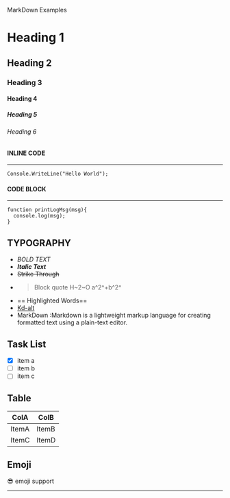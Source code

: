 MarkDown Examples

# Heading 1
## Heading 2
### Heading 3
#### Heading 4
##### Heading 5
###### Heading 6

#### INLINE CODE 
---

`Console.WriteLine("Hello World");`

#### CODE BLOCK
---

```
function printLogMsg(msg){
  console.log(msg);
}
```

TYPOGRAPHY
---

- *BOLD TEXT*
- ***Italic Text***
- ~~Strike Through~~
- > Block quote
H~2~O
a^2^+b^2^
- == Highlighted Words==
- [Kd-alt](https://github.com/Kd-alt/)
- MarkDown
  :Markdown is a lightweight markup language for creating formatted text using a plain-text editor.

Task List
---
- [x] item a
- [ ] item b
- [ ] item c

Table
---

|ColA|ColB|
|----|----|
|ItemA|ItemB|
|ItemC|ItemD|

Emoji
---
😎 emoji support
___

